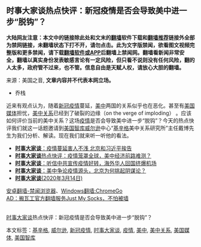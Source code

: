  <h2>时事大家谈热点快评：新冠疫情是否会导致美中进一步“脱钩”？</h2> <div class="notice"><b>大陆网友注意：本文中的链接除此处和文末的<a href="https://github.com/bannedbook/fanqiang" >翻墙</a>软件下载和<a href="https://github.com/killgcd/justmysocks/blob/master/README.md">翻墙推荐</a>链接外全部为禁网链接，未翻墙状态下打不开，请勿点击。此为文字版禁闻，欲看图文视频完整版和更多禁闻，请下载<a href="https://github.com/bannedbook/fanqiang">翻墙软件或APP</a>后翻墙上禁闻网。翻墙看新闻非常安全，翻墙以真实身份发表敏感言论有一定风险，但只看不说则没有任何风险，翻的人太多，政府管不过来，也不管。信息自由是天赋人权，请放心大胆的翻墙。</b></div>  <div class="entry"> <p>来源：美国之音, <strong>文章内容并不代表本网立场。</strong></p> <ul> <li> 乔栈 </li> </ul> <p><figure></figure> </p> <p><figure class="op-interactive"></figure> </p>  <p>近来有观点认为，随着<a href="https://www.bannedbook.org/bnews/tag/%e6%96%b0%e5%86%a0%e7%96%ab%e6%83%85/" class="st_tag internal_tag" rel="tag" title="标签 新冠疫情 下的日志">新冠疫情</a>蔓延，<a href="https://www.bannedbook.org/bnews/tag/%e7%be%8e%e4%b8%ad/" class="st_tag internal_tag" rel="tag" title="标签 美中 下的日志">美中</a>两国的关系似乎也在恶化。甚至有<a href="https://www.bannedbook.org/bnews/tag/%E7%BE%8E%E5%9B%BD%E5%AA%92%E4%BD%93/" class="st_tag internal_tag" rel="tag" title="标签 美国媒体 下的日志">美国媒体</a>担忧，<a href="https://www.bannedbook.org/bnews/tag/%e7%be%8e%e4%b8%ad%e5%85%b3%e7%b3%bb/" class="st_tag internal_tag" rel="tag" title="标签 美中关系 下的日志">美中关系</a>已经到了破裂的边缘（on the verge of imploding） 。应该如何评价当前的美中关系？这场<a href="https://www.bannedbook.org/bnews/tag/%E7%96%AB%E6%83%85/" class="st_tag internal_tag" rel="tag" title="标签 疫情 下的日志">疫情</a>是否会导致美中进一步“脱钩”？今天的热点快评我们就这一话题邀请到<a href="https://www.bannedbook.org/bnews/tag/%e7%be%8e%e5%9b%bd%e6%99%ba%e5%ba%93/" class="st_tag internal_tag" rel="tag" title="标签 美国智库 下的日志">美国智库</a><a href="https://www.bannedbook.org/bnews/tag/%E5%A8%81%E5%B0%94%E9%80%8A/" class="st_tag internal_tag" rel="tag" title="标签 威尔逊 下的日志">威尔逊</a>中心“<a href="https://www.bannedbook.org/bnews/tag/%e5%9f%ba%e8%be%9b%e6%a0%bc/" class="st_tag internal_tag" rel="tag" title="标签 基辛格 下的日志">基辛格</a>美中关系研究所”主任戴博先生为我们分析、解读。现在我们就来听一听他的看法。</p> <ul class='op-related-articles' title='相关阅读'> <li><a href='https://www.bannedbook.org/bnews/headline/20200320/1297323.html' target='_blank'><b>时事大家谈</b>：疫情蔓延害人不浅 北京和习近平挨告</a></li> <li><a href='https://www.bannedbook.org/bnews/comments/20200320/1296913.html' target='_blank'><b>时事大家谈</b>热点快评：疫情笼罩全球，美中经济前路难测？</a></li> <li><a href='https://www.bannedbook.org/bnews/headline/20200317/1295475.html' target='_blank'><b>时事大家谈</b>：听信中共宣传疫情好转，海外华人回国挤爆机场</a></li> <li><a href='https://www.bannedbook.org/bnews/headline/20200316/1294786.html' target='_blank'><b>时事大家谈</b>：美中争论疫情源头，北京为何挑起阴谋论？</a></li> <li><a href='https://www.bannedbook.org/bnews/comments/20200315/1293928.html' target='_blank'><b>时事大家谈</b>(2020年3月14日)</a></li> </ul> <div class="texttj"> <a href="https://github.com/bannedbook/fanqiang/wiki/%E5%AE%89%E5%8D%93%E7%BF%BB%E5%A2%99-%E7%A6%81%E9%97%BB%E6%B5%8F%E8%A7%88%E5%99%A8" target="_blank">安卓翻墙-禁闻浏览器</a>、<a href="https://github.com/bannedbook/fanqiang/wiki/Chrome%E4%B8%80%E9%94%AE%E7%BF%BB%E5%A2%99%E5%8C%85" target="_blank">Windows翻墙:ChromeGo</a><br/> <a href="https://github.com/killgcd/justmysocks/blob/master/README.md" target="_blank">AD：搬瓦工官方翻墙服务Just My Socks，不怕被墙</a> </div><p>&nbsp;<br /> <a href="https://www.bannedbook.org/bnews/tag/%e6%97%b6%e4%ba%8b%e5%a4%a7%e5%ae%b6%e8%b0%88/" class="st_tag internal_tag" rel="tag" title="标签 时事大家谈 下的日志">时事大家谈</a>热点快评：新冠疫情是否会导致美中进一步“脱钩”？</p><a name='sharetosocial'></a>           </div><!--END ENTRY--> <div class="postfooter"> <div>本文标签：<a href="https://www.bannedbook.org/bnews/tag/%e5%9f%ba%e8%be%9b%e6%a0%bc/" rel="tag">基辛格</a>, <a href="https://www.bannedbook.org/bnews/tag/%E5%A8%81%E5%B0%94%E9%80%8A/" rel="tag">威尔逊</a>, <a href="https://www.bannedbook.org/bnews/tag/%e6%96%b0%e5%86%a0%e7%96%ab%e6%83%85/" rel="tag">新冠疫情</a>, <a href="https://www.bannedbook.org/bnews/tag/%e6%97%b6%e4%ba%8b%e5%a4%a7%e5%ae%b6%e8%b0%88/" rel="tag">时事大家谈</a>, <a href="https://www.bannedbook.org/bnews/tag/%E7%96%AB%E6%83%85/" rel="tag">疫情</a>, <a href="https://www.bannedbook.org/bnews/tag/%e7%be%8e%e4%b8%ad/" rel="tag">美中</a>, <a href="https://www.bannedbook.org/bnews/tag/%e7%be%8e%e4%b8%ad%e5%85%b3%e7%b3%bb/" rel="tag">美中关系</a>, <a href="https://www.bannedbook.org/bnews/tag/%E7%BE%8E%E5%9B%BD%E5%AA%92%E4%BD%93/" rel="tag">美国媒体</a>, <a href="https://www.bannedbook.org/bnews/tag/%e7%be%8e%e5%9b%bd%e6%99%ba%e5%ba%93/" rel="tag">美国智库</a></div>  </div><!--END POSTFOOTER--> 